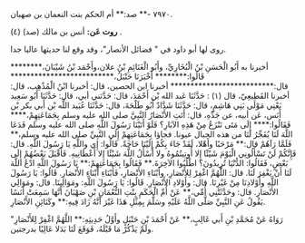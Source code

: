 ٧٩٧٠ -** صد:** أم الحكم بنت النعمان بن صهبان.

**روت عَن:** أنس بن مالك (صد) (٤) .

روى لها أبو داود في " فضائل الأنصار"، وقد وقع لنا حديثها عاليا جدا.

أخبرنا به أَبُو الْحَسَنِ بْنُ الْبُخَارِيِّ، وأَبُو الْغَنَائِمِ بْنُ علان،وأَحْمَد بْنُ شَيْبَانَ،******** قَالُوا:******** أَخْبَرَنَا حَنْبَلُ،************************** قال:************************** أخبرنا ابن الحصين، قال: أخبرنا ابْنُ الْمُذْهِب، قال: أخبرنا القَطِيعِيّ، قال (١) : حَدَّثَنَا عَبد الله بْن أَحْمَدَ، قال: حَدَّثني أبي، قال: حَدَّثَنَا أَبُو سَعِيد يَعْنِي مَوْلَى بَنِي هَاشِمٍ، قال: حَدَّثَنَا شَدَّادٌ أَبُو طَلْحَةَ، قال: حَدَّثَنَا عُبَيد اللَّه بْن أَبي بكر بْن أَنَس، عَن أبيه، عن جَدِّهِ، قال: أَتَتِ الأَنْصَارُ النَّبِيَّ صلى الله عليه وسلم بِجَمَاعَتِهِمْ،**** فَقَالُوا:**** إِلَى مَتَى نَنْزَعُ مِنْ هَذِهِ الآبَارِ؟ فَلَوْ أَتَيْنَا رَسُولَ اللَّهِ صلى الله عليه وسلم فَدَعَا اللَّهَ لَنَا يُفَجِّرُ لَنَا من هذه الجبال عيونا. فجاؤا بِجَمَاعَتِهِمْ إِلَى النَّبِيِّ صلى الله عليه وسلم،** فَلَمَّا رَآهُمْ قال:** مَرْحَبًا وأَهْلا، لَقَدْ جَاءَ بِكُمْ إِلَيْنَا حَاجَةٌ. قَالُوا: إِي واللَّهِ يَا رَسُولَ اللَّهِ. قال: فَإِنَّكُمْ لَنْ تَسْأَلُونِي الْيَوْمَ شَيْئًا إِلا أُوتِيتُمُوهُ ولا أَسْأَلُ اللَّهَ شَيْئًا إِلا أَعْطَانِيهِ. فَأَقْبَلَ بَعْضُهُمْ إِلَى بَعْضٍ، فَقَالُوا: الدُّنْيَا تُرِيدُونَ؟ اطْلُبُوا الآخِرَةَ.** فَقَالُوا بِجَمَاعَتِهِمْ:** يَا رَسُولَ اللَّهِ ادْعُ اللَّهَ لَنَا أَنْ يَغْفِرَ لَنَا. قال: اللَّهُمَّ اغْفِرْ لِلأَنْصَارِ، وأَبْنَاءِ الأَنْصَارِ، فَأَبْنَاءِ أَبْنَاءِ الأَنْصَارِ. قَالُوا: يَا رَسُولَ اللَّهِ وأَوْلادِنَا مِنْ غَيْرِنَا. قال: وأَوْلادِ الأَنْصَارِ. قَالُوا: يَا رَسُولَ اللَّهِ: ومَوَالِينَا. قال: ومَوَالِي الأَنْصَارِ. قال: وحَدَّثَتْنِي أُمِّي،** عَنْ أُمِّ الْحَكَمِ بِنْتِ النُّعْمَانِ بْنِ صَهْبَانَ أَنَّهَا سَمِعَتْ أَنَسًا يَقُولُ عَنِ النَّبِيِّ صَلَّى اللَّهُ عَلَيْهِ وسَلَّمَ بِمِثْلِ هَذَا غَيْرَ أَنَّهُ زَادَ فِيهِ:** وكَنَائِنِ الأَنْصَارِ.

رَوَاهُ عَنْ مُحَمَّدِ بْنِ أَبي غَالِبٍ،** عَنْ أَحْمَدَ بْنِ حَنْبَلٍ وأَوَّلُ حَدِيثِهِ:** اللَّهُمَّ اغْفِرْ لِلأَنْصَارِ" ولَمْ يَذْكُرْ مَا قَبْلَهُ، فَوَقَعَ لَنَا بَدَلا عَالِيًا بدرجتين.